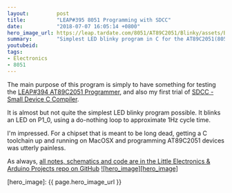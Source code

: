 ```yaml
---
layout:         post
title:          "LEAP#395 8051 Programming with SDCC"
date:           "2018-07-07 16:05:14 +0800"
hero_image_url: https://leap.tardate.com/8051/AT89C2051/Blinky/assets/Blinky_build.jpg
summary:        "Simplest LED blinky program in C for the AT89C2051(8051/MCS51) microprocessor, built with the SDCC open-source toolchain on MacOSX"
youtubeid:
tags:
- Electronics
- 8051
---
```


The main purpose of this program is simply to have something for testing the [LEAP#394 AT89C2051 Programmer](https://github.com/tardate/LittleArduinoProjects/blob/master/8051/AT89C2051/Programmer),
and also my first trial of [SDCC - Small Device C Compiler](http://sdcc.sourceforge.net).

It is almost but not quite the simplest LED blinky program possible.
It blinks an LED on P1_0, using a do-nothing loop to approximate 1Hz cycle time.

I'm impressed. For a chipset that is meant to be long dead, getting a C toolchain up and running on MacOSX
and programming AT89C2051 devices was utterly painless.

As always, [all notes, schematics and code are in the Little Electronics & Arduino Projects repo on GitHub][project]
[![hero_image][hero_image]][project]

[leap]: https://leap.tardate.com
[project]: https://github.com/tardate/LittleArduinoProjects/tree/master/8051/AT89C2051/Blinky
[hero_image]: {{ page.hero_image_url }}

